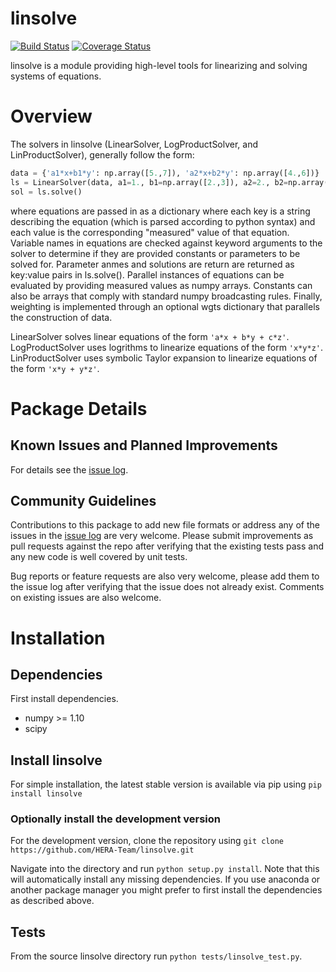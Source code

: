 # linsolve

[![Build Status](https://travis-ci.org/HERA-Team/linsolve.svg?branch=master)](https://travis-ci.org/HERA-Team/linsolve)
[![Coverage Status](https://coveralls.io/repos/github/HERA-Team/linsolve/badge.svg?branch=master)](https://coveralls.io/github/HERA-Team/linsolve?branch=master)

linsolve is a module providing high-level tools for linearizing and solving systems of equations.

# Overview

The solvers in linsolve (LinearSolver, LogProductSolver, and LinProductSolver), 
generally follow the form:
```python
data = {'a1*x+b1*y': np.array([5.,7]), 'a2*x+b2*y': np.array([4.,6])}
ls = LinearSolver(data, a1=1., b1=np.array([2.,3]), a2=2., b2=np.array([1.,2]))
sol = ls.solve()
```

where equations are passed in as a dictionary where each key is a string
describing the equation (which is parsed according to python syntax) and each
value is the corresponding "measured" value of that equation.  Variable names
in equations are checked against keyword arguments to the solver to determine
if they are provided constants or parameters to be solved for.  Parameter anmes
and solutions are return are returned as key:value pairs in ls.solve().
Parallel instances of equations can be evaluated by providing measured values
as numpy arrays.  Constants can also be arrays that comply with standard numpy
broadcasting rules.  Finally, weighting is implemented through an optional wgts
dictionary that parallels the construction of data.

LinearSolver solves linear equations of the form `'a*x + b*y + c*z'`.
LogProductSolver uses logrithms to linearize equations of the form `'x*y*z'`.
LinProductSolver uses symbolic Taylor expansion to linearize equations of the
form `'x*y + y*z'`.

# Package Details
## Known Issues and Planned Improvements

For details see the [issue log](https://github.com/HERA-Team/linsolve/issues).

## Community Guidelines
Contributions to this package to add new file formats or address any of the
issues in the [issue log](https://github.com/HERA-Team/linsolve/issues) are very welcome.
Please submit improvements as pull requests against the repo after verifying that
the existing tests pass and any new code is well covered by unit tests.

Bug reports or feature requests are also very welcome, please add them to the
issue log after verifying that the issue does not already exist.
Comments on existing issues are also welcome.

# Installation
## Dependencies
First install dependencies. 

* numpy >= 1.10
* scipy

## Install linsolve
For simple installation, the latest stable version is available via pip using ```pip install linsolve```

### Optionally install the development version
For the development version, clone the repository using
```git clone https://github.com/HERA-Team/linsolve.git```

Navigate into the directory and run ```python setup.py install```.
Note that this will automatically install any missing dependencies. If you use anaconda or another package manager you might prefer to first install the dependencies as described above.

## Tests
From the source linsolve directory run ```python tests/linsolve_test.py```.

